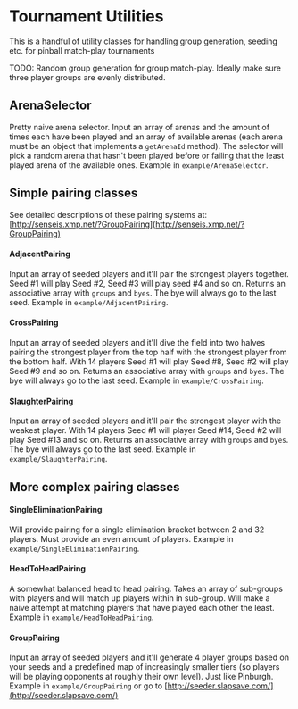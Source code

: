 # Tournament Utilities
This is a handful of utility classes for handling group generation, seeding etc. for pinball match-play tournaments

TODO: Random group generation for group match-play. Ideally make sure three player groups are evenly distributed.

## ArenaSelector
Pretty naive arena selector. Input an array of arenas and the amount of times each have been played and an array of available arenas (each arena must be an object that implements a `getArenaId` method). The selector will pick a random arena that hasn't been played before or failing that the least played arena of the available ones. Example in `example/ArenaSelector`.

## Simple pairing classes

See detailed descriptions of these pairing systems at: [http://senseis.xmp.net/?GroupPairing](http://senseis.xmp.net/?GroupPairing)

#### AdjacentPairing
Input an array of seeded players and it'll pair the strongest players together. Seed #1 will play Seed #2, Seed #3 will play seed #4 and so on. Returns an associative array with `groups` and `byes`. The bye will always go to the last seed. Example in `example/AdjacentPairing`.

#### CrossPairing
Input an array of seeded players and it'll dive the field into two halves pairing the strongest player from the top half with the strongest player from the bottom half. With 14 players Seed #1 will play Seed #8, Seed #2 will play Seed #9 and so on. Returns an associative array with `groups` and `byes`. The bye will always go to the last seed. Example in `example/CrossPairing`.

#### SlaughterPairing
Input an array of seeded players and it'll pair the strongest player with the weakest player. With 14 players Seed #1 will player Seed #14, Seed #2 will play Seed #13 and so on. Returns an associative array with `groups` and `byes`. The bye will always go to the last seed. Example in `example/SlaughterPairing`.

## More complex pairing classes

#### SingleEliminationPairing
Will provide pairing for a single elimination bracket between 2 and 32 players. Must provide an even amount of players. Example in `example/SingleEliminationPairing`.

#### HeadToHeadPairing
A somewhat balanced head to head pairing. Takes an array of sub-groups with players and will match up players within in sub-group. Will make a naive attempt at matching players that have played each other the least. Example in `example/HeadToHeadPairing`.

#### GroupPairing
Input an array of seeded players and it'll generate 4 player groups based on your seeds and a predefined map of increasingly smaller tiers (so players will be playing opponents at roughly their own level). Just like Pinburgh. Example in `example/GroupPairing` or go to [http://seeder.slapsave.com/](http://seeder.slapsave.com/)
